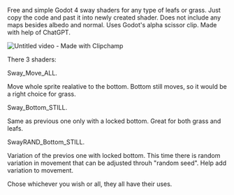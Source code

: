 Free and simple Godot 4 sway shaders for any type of leafs or grass. Just copy the code and past it into newly created shader.
Does not include any maps besides albedo and normal.
Uses Godot's alpha scissor clip.
Made with help of ChatGPT.

![Untitled video - Made with Clipchamp](https://github.com/user-attachments/assets/6130ce1c-c777-4b29-ac52-cbf5e7022c6a)


There 3 shaders:


Sway_Move_ALL.

Move whole sprite realative to the bottom. Bottom still moves, so it would be a right choice for grass.




Sway_Bottom_STILL.

Same as previous one only with a locked bottom. Great for both grass and leafs.




SwayRAND_Bottom_STILL.

Variation of the previos one with locked bottom. This time there is random variation in movement that can be adjusted throuh "random seed". Help add variation to movement.


Chose whichever you wish or all, they all have their uses.
